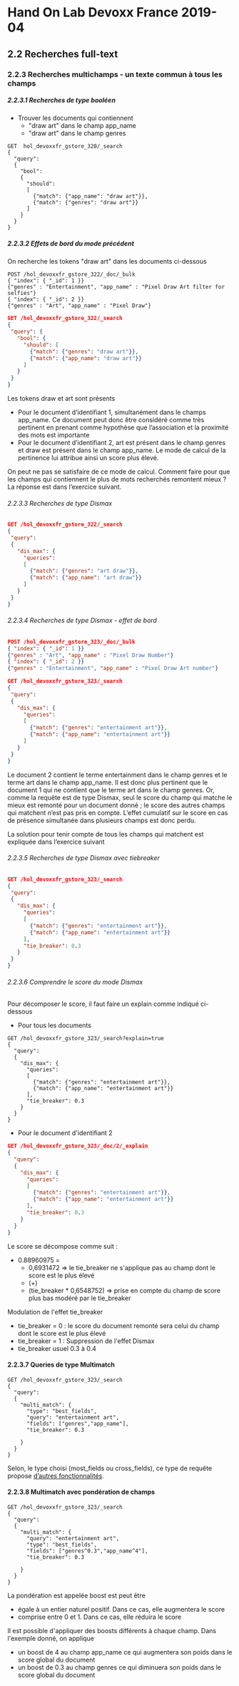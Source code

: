 # Hand On Lab Devoxx France 2019-04
## 2.2 Recherches full-text
### 2.2.3 Recherches multichamps - un texte commun à tous les champs


##### 2.2.3.1 Recherches de type booléen
* Trouver les documents qui contiennent
    * "draw art" dans le champ app_name
    * "draw art" dans le champ genres

```shell      
GET  hol_devoxxfr_gstore_320/_search
{
  "query": 
  {
    "bool": 
    {
      "should": 
      [
        {"match": {"app_name": "draw art"}},
        {"match": {"genres": "draw art"}}
      ]  
    }
  }
}
```


##### 2.2.3.2 Effets de bord du mode précédent
On recherche les tokens "draw art" dans les documents ci-dessous

```shell
POST /hol_devoxxfr_gstore_322/_doc/_bulk
{ "index": { "_id": 1 }}
{"genres" : "Entertainment", "app_name" : "Pixel Draw Art filter for selfies"}
{ "index": { "_id": 2 }}
{"genres" : "Art", "app_name" : "Pixel Draw"}
```

```json
GET /hol_devoxxfr_gstore_322/_search
{
 "query": {
   "bool": {
     "should": [
       {"match": {"genres": "draw art"}},
       {"match": {"app_name": "draw art"}}
     ]
   }
 }
}
```



Les tokens draw et art sont présents
* Pour le document d’identifiant 1, simultanément dans le champs app_name. Ce document peut donc être considéré comme très pertinent en prenant comme hypothèse que l’association et la proximité des mots est importante
* Pour le document d’identifiant 2, art est présent dans le champ genres et draw est présent dans le champ app_name. Le mode de calcul de la pertinence lui attribue  ainsi un score plus élevé.

On peut ne pas se satisfaire de ce mode de calcul. Comment faire pour que les champs qui contiennent le plus de mots recherchés remontent mieux ? La réponse est dans l’exercice suivant.


###### 2.2.3.3 Recherches de type Dismax

```json
GET /hol_devoxxfr_gstore_322/_search
{
 "query":
 {
   "dis_max": {
     "queries":
     [
       {"match": {"genres": "art draw"}},
       {"match": {"app_name": "art draw"}}
     ]
   }
 }
}
```


###### 2.2.3.4 Recherches de type Dismax  - effet de bord

```json
POST /hol_devoxxfr_gstore_323/_doc/_bulk
{ "index": { "_id": 1 }}
{"genres" : "Art", "app_name" : "Pixel Draw Number"}
{ "index": { "_id": 2 }}
{"genres" : "Entertainment", "app_name" : "Pixel Draw Art number"}
```



```json
GET /hol_devoxxfr_gstore_323/_search
{
 "query":
 {
   "dis_max": {
     "queries":
     [
       {"match": {"genres": "entertainment art"}},
       {"match": {"app_name": "entertainment art"}}
     ]
   }
 }
}
```

Le document 2 contient le terme entertainment dans le champ genres et le terme art dans le champ app_name. Il est donc plus pertinent que le document 1 qui ne contient que le terme art dans le champ genres. Or, comme la requête est de type Dismax, seul le score du champ qui matche le mieux est remonté pour un document donné ; le score des autres champs qui matchent n’est pas pris en compte. L’effet cumulatif sur le score en cas de présence simultanée dans plusieurs champs est donc perdu.

La solution pour tenir compte de tous les champs qui matchent est expliquée dans l’exercice suivant



###### 2.2.3.5 Recherches de type Dismax  avec tiebreaker

```json
GET /hol_devoxxfr_gstore_323/_search
{
 "query":
 {
   "dis_max": {
     "queries":
     [
       {"match": {"genres": "entertainment art"}},
       {"match": {"app_name": "entertainment art"}}
     ],
     "tie_breaker": 0.3
   }
 }
}
```


###### 2.2.3.6 Comprendre le score du mode Dismax

Pour décomposer le score, il faut faire un explain comme indiqué ci-dessous

 * Pour tous les documents

```shell      
GET /hol_devoxxfr_gstore_323/_search?explain=true
{
  "query": 
  {
    "dis_max": {
      "queries": 
      [
        {"match": {"genres": "entertainment art"}},
        {"match": {"app_name": "entertainment art"}}        
      ],
      "tie_breaker": 0.3
    }
  }
}
```

* Pour le document d'identifiant 2
```json
GET /hol_devoxxfr_gstore_323/_doc/2/_explain
{
  "query": 
  {
    "dis_max": {
      "queries": 
      [
        {"match": {"genres": "entertainment art"}},
        {"match": {"app_name": "entertainment art"}}        
      ],
      "tie_breaker": 0.3
    }
  }
}
```

Le score se décompose comme suit :
* 0.88960975 = 
    * 0,6931472 => le tie_breaker ne s'applique pas au champ dont le score est le plus élevé
    *    (+) 
    * (tie_breaker * 0,6548752)  => prise en compte du champ de score plus bas modéré par le tie_breaker

Modulation de l'effet tie_breaker 
* tie_breaker = 0 : le score du document remonté sera celui du champ dont le score est le plus élevé
* tie_breaker = 1 : Suppression de l'effet Dismax 
* tie_breaker usuel 0.3 à 0.4

#### 2.2.3.7 Queries de type Multimatch

```shell      
GET /hol_devoxxfr_gstore_323/_search
{
  "query": 
  {
    "multi_match": {
      "type": "best_fields", 
      "query": "entertainment art",
      "fields": ["genres","app_name"],
      "tie_breaker": 0.3
      
    }
  }
}
```

Selon, le type choisi (most_fields ou cross_fields), ce type de requête propose [d’autres fonctionnalités](https://www.elastic.co/guide/en/elasticsearch/reference/current/query-dsl-multi-match-query.html).

#### 2.2.3.8 Multimatch avec pondération de champs

```shell
GET /hol_devoxxfr_gstore_323/_search
{
  "query": 
  {
    "multi_match": {
      "query": "entertainment art",
      "type": "best_fields", 
      "fields": ["genres^0.3","app_name^4"],
      "tie_breaker": 0.3
      
    }
  }
}
```

La pondération est appelée boost est peut être  
* égale à un entier naturel positif. Dans ce cas, elle augmentera le score
* comprise entre 0 et 1. Dans ce cas, elle réduira le score

Il est possible d'appliquer des boosts différents à chaque champ. Dans l'exemple donné, on applique
* un boost de 4 au champ app_name ce qui augmentera son poids dans le score global du document
* un boost de 0.3 au champ genres ce qui diminuera son poids dans le score global du document

